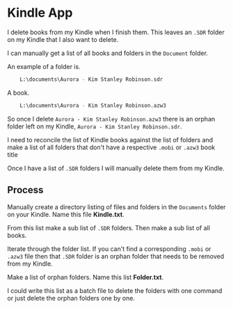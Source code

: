 # Kindle App

I delete books from my Kindle when I finish them. This leaves an ``.SDR`` folder on my Kindle that I also want to delete.

I can manually get a list of all books and folders in the ``Document`` folder.

An example of a folder is.

```bash
    L:\documents\Aurora - Kim Stanley Robinson.sdr
```

A book.

```bash
    L:\documents\Aurora - Kim Stanley Robinson.azw3
```

So once I delete ``Aurora - Kim Stanley Robinson.azw3`` there is an orphan folder left on my Kindle, ``Aurora - Kim Stanley Robinson.sdr``.

I need to reconcile the list of Kindle books against the list of folders and make a list of all folders that don't have a respective ``.mobi`` or ``.azw3`` book title

Once I have a list of ``.SDR`` folders I will manually delete them from my Kindle.

## Process

Manually create a directory listing of files and folders in the ``Documents`` folder on your Kindle. Name this file **Kindle.txt**.

From this list make a sub list of ``.SDR`` folders. Then make a sub list of all books.

Iterate through the folder list. If you can't find a corresponding ``.mobi`` or ``.azw3`` file then that ``.SDR`` folder is an orphan folder that needs to be removed from my Kindle.

Make a list of orphan folders. Name this list **Folder.txt**.

I could write this list as a batch file to delete the folders with one command or just delete the orphan folders one by one.
